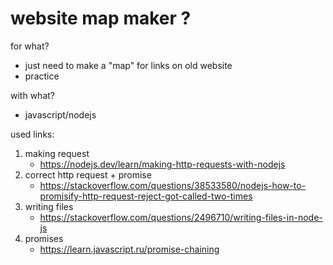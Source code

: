 # website map maker ?

for what?
* just need to make a "map" for links on old website
* practice

with what?
* javascript/nodejs

used links:
1. making request
    * https://nodejs.dev/learn/making-http-requests-with-nodejs
1. correct http request + promise
    * https://stackoverflow.com/questions/38533580/nodejs-how-to-promisify-http-request-reject-got-called-two-times
1. writing files
    * https://stackoverflow.com/questions/2496710/writing-files-in-node-js
1. promises
    * https://learn.javascript.ru/promise-chaining